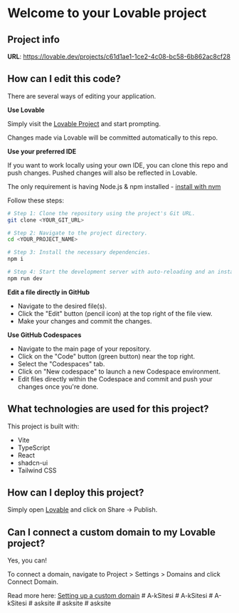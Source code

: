 # Welcome to your Lovable project

## Project info

**URL**: https://lovable.dev/projects/c61d1ae1-1ce2-4c08-bc58-6b862ac8cf28

## How can I edit this code?

There are several ways of editing your application.

**Use Lovable**

Simply visit the [Lovable Project](https://lovable.dev/projects/c61d1ae1-1ce2-4c08-bc58-6b862ac8cf28) and start prompting.

Changes made via Lovable will be committed automatically to this repo.

**Use your preferred IDE**

If you want to work locally using your own IDE, you can clone this repo and push changes. Pushed changes will also be reflected in Lovable.

The only requirement is having Node.js & npm installed - [install with nvm](https://github.com/nvm-sh/nvm#installing-and-updating)

Follow these steps:

```sh
# Step 1: Clone the repository using the project's Git URL.
git clone <YOUR_GIT_URL>

# Step 2: Navigate to the project directory.
cd <YOUR_PROJECT_NAME>

# Step 3: Install the necessary dependencies.
npm i

# Step 4: Start the development server with auto-reloading and an instant preview.
npm run dev
```

**Edit a file directly in GitHub**

- Navigate to the desired file(s).
- Click the "Edit" button (pencil icon) at the top right of the file view.
- Make your changes and commit the changes.

**Use GitHub Codespaces**

- Navigate to the main page of your repository.
- Click on the "Code" button (green button) near the top right.
- Select the "Codespaces" tab.
- Click on "New codespace" to launch a new Codespace environment.
- Edit files directly within the Codespace and commit and push your changes once you're done.

## What technologies are used for this project?

This project is built with:

- Vite
- TypeScript
- React
- shadcn-ui
- Tailwind CSS

## How can I deploy this project?

Simply open [Lovable](https://lovable.dev/projects/c61d1ae1-1ce2-4c08-bc58-6b862ac8cf28) and click on Share -> Publish.

## Can I connect a custom domain to my Lovable project?

Yes, you can!

To connect a domain, navigate to Project > Settings > Domains and click Connect Domain.

Read more here: [Setting up a custom domain](https://docs.lovable.dev/features/custom-domain#custom-domain)
#   A - k S i t e s i  
 #   A - k S i t e s i  
 #   A - k S i t e s i  
 #   a s k s i t e  
 #   a s k s i t e  
 #   a s k s i t e  
 